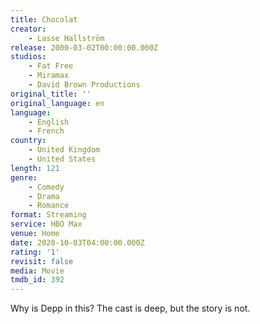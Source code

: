 ```yaml
---
title: Chocolat
creator:
    - Lasse Hallström
release: 2000-03-02T00:00:00.000Z
studios:
    - Fat Free
    - Miramax
    - David Brown Productions
original_title: ''
original_language: en
language:
    - English
    - French
country:
    - United Kingdom
    - United States
length: 121
genre:
    - Comedy
    - Drama
    - Romance
format: Streaming
service: HBO Max
venue: Home
date: 2020-10-03T04:00:00.000Z
rating: '1'
revisit: false
media: Movie
tmdb_id: 392
---
```


Why is Depp in this? The cast is deep, but the story is not.
